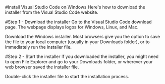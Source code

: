 #Install Visual Studio Code on Windows
Here's how to download the installer from the Visual Studio Code website.

#Step 1 - Download the installer
Go to the Visual Studio Code download page. The webpage displays logos for Windows, Linux, and Mac.

Download the Windows installer. Most browsers give you the option to save the file to your local computer (usually in your Downloads folder), or to immediately run the installer file.

#Step 2 - Start the installer
If you downloaded the installer, you might need to open File Explorer and go to your Downloads folder, or wherever your web browser saved the installer file.

Double-click the installer file to start the installation process.
